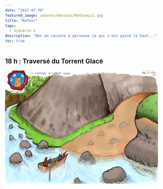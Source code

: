 ```yaml
---
date: "2017-07-30"
featured_image: /assets/dessins/Mathieu/1.jpg
title: "Retour"
tags:
  - Scénario 1
description: "Bon on raconte à personne ce qui s'est passé là haut..."
toc: true
---
```


## 18 h : Traversé du Torrent Glacé

![Dessin manquant](../../assets/dessins/Mathieu/1.jpg)
